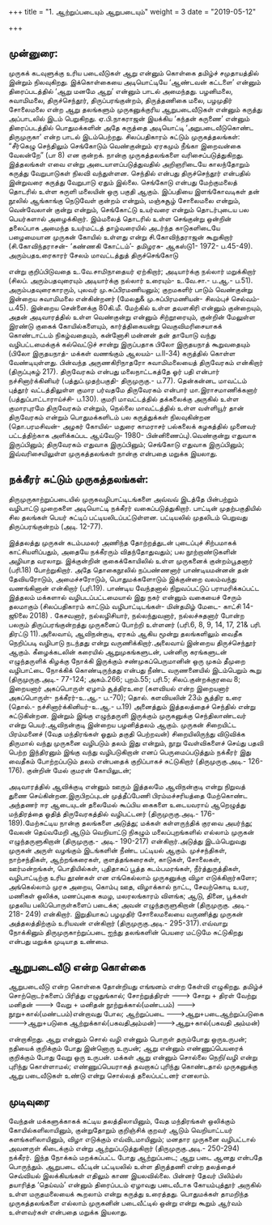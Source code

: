 +++
title = "1. ஆற்றுப்படையும் ஆறுபடையும்"
weight = 3
date = "2019-05-12"

+++

## முன்னுரை: 

முருகக் கடவுளுக்கு உரிய படைவீடுகள் ஆறு என்னும் கொள்கை தமிழ்ச் சமுதாயத்தில் இன்றும் நிலவுகிறது. இக்கொள்கையை அடியொட்டியே ‘ஆண்டவன் கட்டளை’ என்னும் திரைப்படத்தில் ‘ஆறு மனமே ஆறு’ என்னும் பாடல் அமைந்தது. பழனிமலை, சுவாமிமலை, திருச்செந்தூர், திருப்பரங்குன்றம், திருத்தணிகை மலை, பழமுதிர் சோலைமலை என்ற ஆறு தலங்களும் முருகனுக்குரிய ஆறுபடைவீடுகள் என்னும் கருத்து அப்பாடலில் இடம் பெறுகிறது. ஏ.பி.நாகராஜன் இயக்கிய ‘கந்தன் கருணை’ என்னும் திரைப்படத்தில் பொதுமக்களின் அதே கருத்தை அடியொட்டி ‘அறுபடைவீடுகொண்ட திருமுருகா’ என்ற பாடல் இடம்பெற்றது. 
சிலப்பதிகாரம் சுட்டும் முருகத்தலங்கள்:	“சீர்கெழு செந்திலும் செங்கோடும் வெண்குன்றும் ஏரகமும் நீங்கா இறைவன்கை வேலன்றே” (பா 8) 	என குன்றக். நான்கு முருகத்தலங்களை வரிசைப்படுத்துகிறது. இத்தலங்கள் எவை என்று அடையாளப்படுத்துவதில் அறிஞரிடையே காலந்தோறும் கருத்து வேறுபாடுகள் நிலவி வந்துள்ளன. செந்தில் என்பது திருச்செந்தூர் என்பதில் இன்றுவரை கருத்து வேறுபாடு ஏதும் இல்லை. செங்கோடு என்பது மேற்குமலைத் தொடரில் உள்ள சுருளி மலையின் ஒரு பகுதி ஆகும். இப்பதியை இளங்கோவடிகள் தன் நூலில் ஆங்காங்கு நெடுவேள் குன்றம் என்றும், மஞ்சுசூழ் சோலைமலை என்றும், வென்வேலான் குன்று என்றும், செங்கோட்டு உயர்வரை என்றும் தொடர்புடைய பல பெயர்களால் அழைக்கிறார். இம்மலைத் தொடரில் உள்ள செங்குன்று ஒன்றின் தலைப்பாக அமைந்த உயர்மட்டத் தாழ்வரையில் அடர்ந்த காடுகளிடையே பழைமையான முருகன் கோயில் உள்ளது என்று சி.கோவிந்தராஜன் கூறுகிறார் (சி.கோவிந்தராசன்- ‘கண்ணகி கோட்டம்’- தமிழரசு- ஆகஸ்டு1- 1972- ப.45-49). அரும்பதஉரைகாரர் சேலம் மாவட்டத்துத் திருச்செங்கோடு 



என்று குறிப்பிடுவதை உ.வே.சாமிநாதையர் ஏற்கிறார்; அடியார்க்கு நல்லார் மறுக்கிறார் (சிலப். அரும்பதவுரையும் அடியார்க்கு நல்லார் உரையும்- உ.வே.சா.- ப.ஆ.- ப.51). அரும்பதவுரைகாரரும், புலவர் மு.சுப்பிரமணியனும்; குறமகளிர் பாடும் வெண்குன்று இன்றைய சுவாமிமலை என்கின்றனர் (மேலது& மு.சுப்பிரமணியன்- சிலம்புச் செல்வம்- ப.45). இன்றைய சென்னைக்கு 80கி.மீ. மேற்கில் உள்ள தவளகிரி என்னும் குன்றையும், அதன் அடிவாரத்தில் உள்ள வெண்குன்று என்னும் சிற்றூரையும், குன்றின் மேலுள்ள இரண்டு குகைக் கோயில்களையும், கார்த்திகையன்று வெகுவிமரிசையாகக் கொண்டாட்டம் நிகழ்வதையும், கன்னோசி மன்னன் தன் தாயோடு வந்து வழிபட்டமைக்குக் கல்வெட்டுச் சான்று இருப்பதாக பிலோ இருதயநாத் கூறுவதையும் (பிலோ இருதயநாத்- மக்கள் வணங்கும் ஆலயம்- ப.ll-34) கருத்தில் கொள்ள வேண்டியுள்ளது. பின்வந்த அருணகிரிநாதரோ சுவாமிமலையைத் திருவேரகம் என்கிறார் (திருப்புகழ் 217). திருவேரகம் என்பது மலைநாட்டகத்தே ஓர் பதி என்பார் நச்சினார்க்கினியர் (பத்துப்.முதற்பகுதி- திருமுருகு.- ப.77). தென்கன்னட மாவட்டம் புத்தூர் வட்டத்திலுள்ள குமார பர்வதமே திருவேரகம் என்பார் மா.இராசமாணிக்கனார் (பத்துப்பாட்டாராய்ச்சி- ப.130). குமரி மாவட்டத்தில் தக்கலைக்கு அருகில் உள்ள குமாரபுரமே திருவேரகம் என்றும், நெல்லை மாவட்டத்தில் உள்ள வள்ளியூர் தான் திருவேரகம் என்றும் பொதுமக்களிடம் பல கருத்துக்கள் நிலவுகின்றன (தொ.பரமசிவன்- அழகர் கோயில்- மதுரை காமராசர் பல்கலைக் கழகத்தில் முனைவர் பட்டத்திற்காக அளிக்கப்பட ஆய்வேடு- 1980- பின்னிணைப்பு).வெண்குன்று எதுவாக இருப்பினும்; திருவேரகம் எதுவாக இருப்பினும்; செங்கோடு எதுவாக இருப்பினும்; இவ்வரிசையிலுள்ள முருகத்தலங்கள் நான்கு என்பதை மறுக்க இயலாது. 
## நக்கீரர் சுட்டும் முருகத்தலங்கள்:
திருமுருகாற்றுப்படையில் முருகவழிபாட்டிடங்களை அவ்வவ் இடத்தே பின்பற்றும் வழிபாட்டு முறைகளை அடியொட்டி நக்கீரர் வகைப்படுத்துகிறார். பாட்டின் முதற்பகுதியில் சில தலங்கள் பெயர் சுட்டிப் பட்டியலிடப்பட்டுள்ளன. பட்டியலில் முதலிடம் பெறுவது திருப்பரங்குன்றம் (அடி. 12-77).


இத்தலத்து முருகன் கடம்பமலர் அணிந்த தோற்றத்துடன் புடைப்புச் சிற்பமாகக் காட்சியளிப்பதும், அதையே நக்கீரரும் விதந்தோதுவதும்; பல நூற்றாண்டுகளின் அழியாத வரலாறு. இக்குன்றின் குகைக்கோயிலில் உள்ள முருகனைக் குன்றம்பூதனார் (பரி.18) போற்றுகிறார். அதே தொகைநூலில் நப்பண்ணனார் பாண்டியமன்னன் தன் தேவியரோடும், அமைச்சரோடும், பொதுமக்களோடும் இக்குன்றை வலம்வந்து வணங்கினான் என்கிறார் (பரி.19). பாண்டிய வேந்தனால் நிறுவப்பட்டுப் பராமரிக்கப்பட்ட இத்தலம் மக்களால் வழிபடப்பட்டமையால் இது நகர் என்னும் வகையைச் சேரும் தலமாகும் (சிலப்பதிகாரம் காட்டும் வழிபாட்டிடங்கள்- மின்தமிழ் மேடை- காட்சி 14- ஜூலை 2018) . கேசவனார், நல்லழிசியார், நல்லந்துவனார், நல்லச்சுதனார் போன்ற பலரும் திருப்பரங்குன்றத்து முருகனைப் போற்றி உள்ளனர் (பரி.6, 8, 9, 14, 17, 21& பரி. திரட்டு 11).அலைவாய், ஆவிநன்குடி, ஏரகம் ஆகிய மூன்று தலங்களிலும் வைதீக நெறிப்படி வழிபாடு நடந்தது என்று வருணிக்கிறார்.அலைவாய் இன்றைய திருச்செந்தூர் ஆகும். கீழைக்கடலின் கரையில் ஆறுமுகங்களுடன், பன்னிரு கரங்களுடன் எழுந்தருளிக் கிழக்கு நோக்கி இருக்கும் சண்முகப்பெருமானின் ஒரு முகம் தீமுறை வழிபாட்டை நோக்கிக் கொண்டிருந்தது என்பது நீண்ட வருணனையில் இடம்பெறும் கூறு (திருமுருகு.அடி.- 77-124; அகம்.266; புறம்.55; பரி.5; சிலப்.குன்றக்குரவை 8; இறையனார் அகப்பொருள் ஏழாம் சூத்திரஉரை (களவியல் என்ற இறையனார் அகப்பொருள்- நக்கீரர்-உ.ஆ.- ப.-70); தொல். களவியலின் 23ம் சூத்திர உரை (தொல்.- நச்சினார்க்கினியர்-உ.ஆ.- ப.19)  அனைத்தும் இத்தலத்தைச் செந்தில் என்று சுட்டுகின்றன. இன்றும் இங்கு எழுந்தருளி இருக்கும் முருகனுக்கு செந்திலாண்டவர் என்று பெயர்.ஆவிநன்குடி இன்றைய பழனித்தலம் ஆகும். முருகன் சிறையிட்ட பிரம்மனைச் (வேத மந்திரங்கள் ஓதும் தகுதி பெற்றவன்) சிறையிலிருந்து விடுவிக்க திருமால் வந்து முருகனை வழிபடும் தலம் இது என்றும், நூறு வேள்விகளைச் செய்து பதவி பெற்ற இந்திரனும் இங்கு வந்து வழிபடுகிறான் எனப் பெருமைப்படுத்தும் நக்கீரர் இது வைதீகம் போற்றப்படும் தலம் என்பதைக் குறிப்பாகச் சுட்டுகிறார் (திருமுருகு.அடி.- 126-176). குன்றின் மேல் குமரன் கோயிலுடன்; 

அடிவாரத்தில் ஆவிக்குடி என்னும் ஊரும் இத்தலமே ஆவிநன்குடி என்று நிறுவத் துணை செய்கின்றன.இருபிறப்புடன் முத்தீப்பேணி பிரம்மச்சரியத்தை மேற்கொண்ட அந்தணர் ஈர ஆடையுடன் தலைமேல் கூப்பிய கைகளை உடையவராய் ஆறெழுத்து மந்திரத்தை ஓதித் திருவேரகத்தில் வழிபட்டனர் (திருமுருகு.அடி.- 176-189).மேற்சுட்டிய நான்கு தலங்களை அடுத்து; மக்கள் கள்ளருந்திக் குரவை அயர்ந்து; வேலன் தெய்வமேறி ஆடும் வெறியாட்டு நிகழும் மலைப்புறங்களில் எல்லாம் முருகன் எழுந்தருளுகிறான் (திருமுருகு.- அடி.- 190-217) என்கிறார்.அடுத்து இடம்பெறுவது முருகன் அருள் வழங்கும் இடங்களின் நீண்ட பட்டியல் ஆகும். முச்சந்திகள், நாற்சந்திகள், ஆற்றங்கரைகள், குளத்தங்கரைகள், காடுகள், சோலைகள், ஊர்மன்றங்கள், பொதியில்கள், புதிதாகப் பூத்த கடம்பமரங்கள், நீர்த்துருத்திகள், வழிபாட்டிற்கு உரிய தூண்கள் என எங்கெல்லாம் முருகனுக்கு விழா எடுக்கிறார்களோ; அங்கெல்லாம் முரசு அறைய, கொம்பு ஊத, விழாக்கால் நாட்ட, சேவற்கொடி உயர, மணிகள் ஒலிக்க, மணப்புகை கமழ, மலரலங்காரம் விளங்க; ஆடு, தினை, பூக்கள் முதலிய பலிப்பொருள்களைப் படைக்க; அவன் எழுந்தருளுகிறான் (திருமுருகு. அடி.- 218- 249) என்கிறார். இறுதியாகப் பழமுதிர் சோலைமலையை வருணித்து முருகன் அத்தலத்திற்கும் உரியவன் என்கிறார் (திருமுருகு.அடி.- 295-317).எவ்வாறு நோக்கினும் திருமுருகாற்றுப்படை ஐந்து தலங்களின் பெயரை மட்டுமே சுட்டுகிறது என்பது மறுக்க முடியாத உண்மை.
## ஆறுபடைவீடு என்ற கொள்கை  
ஆறுபடைவீடு என்ற கொள்கை தோன்றியது எங்ஙனம் என்ற கேள்வி எழுகிறது. தமிழ்ச் சொற்றொடர்களைப் பிரித்து எழுதுங்கால்; சோற்றுத்திரள் ---> சோறு + திரள் வேற்று மனிதன் ---> வேறு + மனிதன் நூற்றுக்கால்(மண்டபம்) ---> நூறு+கால்(மண்டபம்)என்றாவது போல; ஆற்றுப்படை --->ஆறு+படைஆற்றுப்படுகை --->ஆறு+படுகை ஆற்றுக்கால்(பகவதிஅம்மன்)--->ஆறு+கால்(பகவதி அம்மன்) 







என்றாகிறது. ஆறு என்னும் சொல் வழி என்னும் பொருள் தரும்போது ஒருஉருபன்; நதியைக் குறிக்கும் போது இன்னொரு உருபன்; ஆறு என்னும் எண்ணுப்பெயரைக் குறிக்கும் போது வேறு ஒரு உருபன். மக்கள் ஆறு என்னும் சொல்லை நெறி/வழி என்று புரிந்து கொள்ளாமல்; எண்ணுப்பெயராகத் தவறாகப் புரிந்து கொண்டதால் முருகனுக்கு ஆறு படைவீடுகள் உண்டு என்று சொல்லத் தலைப்பட்டனர் எனலாம். 

## முடிவுரை 

வேந்தன் மக்களுக்காகக் கட்டிய தலத்திலாயினும், வேத மந்திரங்கள் ஒலிக்கும் கோயில்களிலாயினும், குன்றுதோறும் குறிஞ்சிக் குறவர் ஆடும் வெறியாட்டயர் களங்களிலாயினும், விழா எடுக்கும் எவ்விடமாயினும்; மனதார முருகனை வழிபட்டால் அவனருள் கிடைக்கும் என்று ஆற்றுப்படுத்துகிறார் (திருமுருகு.அடி.- 250-294) நக்கீரர். இந்த நோக்கம் மறக்கப்பட்ட போது ஆற்றுப்படை; ஆறு படை ஆனது என்பதே பொருந்தும்.	ஆறுபடை வீட்டின் பட்டியலில் உள்ள திருத்தணி என்ற தலத்தைச் செவ்வியல் இலக்கியங்கள் எதிலும் காண இயலவில்லை. பின்னர் தேவர் பிலிம்ஸ் தயாரித்த ‘தெய்வம்’ என்னும் திரைப்படம் ஏழாவது படைவீடாக கோயம்புத்தூர் அருகில் உள்ள மருதமலையைக் கூறலாம் என்று கருத்து உரைத்தது. பொதுமக்கள் தாமறிந்த முருகத்தலங்களை எல்லாம் முருகனின் படைவீட்டில் ஒன்று என்று கூறும் ஆர்வம் உள்ளவர்கள் என்பதை மறுக்க இயலாது.